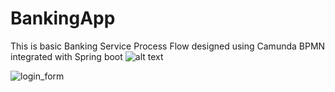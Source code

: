 # BankingApp
This is basic Banking Service Process Flow designed using Camunda BPMN integrated with Spring boot
![alt text](https://user-images.githubusercontent.com/53940727/176218095-1eadd8a6-f7a5-4a7d-8447-8d0b63a693bf.JPG)


![login_form](https://user-images.githubusercontent.com/53940727/176220989-75553824-811b-4686-bc26-728117268acc.JPG)
